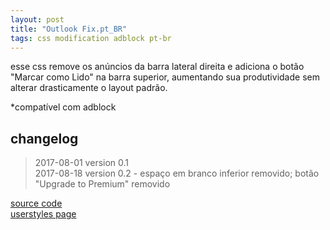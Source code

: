```yaml
---
layout: post
title: "Outlook Fix.pt_BR"
tags: css modification adblock pt-br
---
```


esse css remove os anúncios da barra lateral direita e adiciona o botão "Marcar como Lido" na barra superior, aumentando sua produtividade sem alterar drasticamente o layout padrão.

*compatível com adblock

## changelog
> 2017-08-01 version 0.1  
2017-08-18 version 0.2 - espaço em branco inferior removido; botão "Upgrade to Premium" removido

[source code](https://github.com/h01000110/css-fix-stylish/blob/master/outlook.css)  
[userstyles page](https://userstyles.org/styles/145972/outlook-fix)
